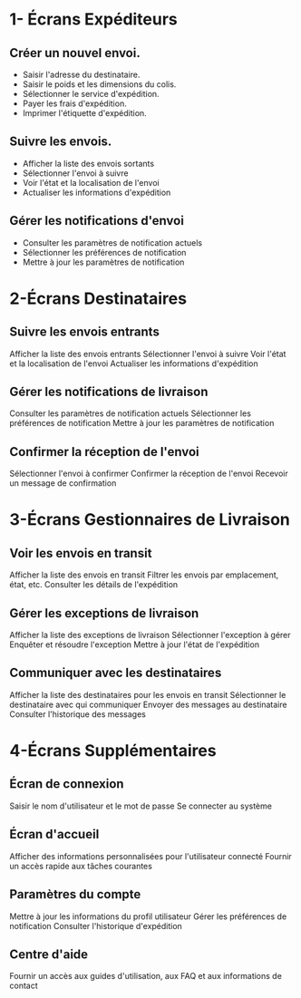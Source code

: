 # 1- Écrans Expéditeurs #

## Créer un nouvel envoi. ##
* Saisir l'adresse du destinataire.
* Saisir le poids et les dimensions du colis.
* Sélectionner le service d'expédition.
* Payer les frais d'expédition.
* Imprimer l'étiquette d'expédition.

## Suivre les envois. ##

* Afficher la liste des envois sortants
* Sélectionner l'envoi à suivre
* Voir l'état et la localisation de l'envoi
* Actualiser les informations d'expédition

## Gérer les notifications d'envoi ##

* Consulter les paramètres de notification actuels
* Sélectionner les préférences de notification
* Mettre à jour les paramètres de notification

# 2-Écrans Destinataires #

## Suivre les envois entrants ##

Afficher la liste des envois entrants
Sélectionner l'envoi à suivre
Voir l'état et la localisation de l'envoi
Actualiser les informations d'expédition

## Gérer les notifications de livraison ##

Consulter les paramètres de notification actuels
Sélectionner les préférences de notification
Mettre à jour les paramètres de notification

## Confirmer la réception de l'envoi ##

Sélectionner l'envoi à confirmer
Confirmer la réception de l'envoi
Recevoir un message de confirmation

# 3-Écrans Gestionnaires de Livraison #

## Voir les envois en transit ##

Afficher la liste des envois en transit
Filtrer les envois par emplacement, état, etc.
Consulter les détails de l'expédition

## Gérer les exceptions de livraison ##

Afficher la liste des exceptions de livraison
Sélectionner l'exception à gérer
Enquêter et résoudre l'exception
Mettre à jour l'état de l'expédition

## Communiquer avec les destinataires ## 

Afficher la liste des destinataires pour les envois en transit
Sélectionner le destinataire avec qui communiquer
Envoyer des messages au destinataire
Consulter l'historique des messages

# 4-Écrans Supplémentaires #

## Écran de connexion ##

Saisir le nom d'utilisateur et le mot de passe
Se connecter au système

## Écran d'accueil ##

Afficher des informations personnalisées pour l'utilisateur connecté
Fournir un accès rapide aux tâches courantes

## Paramètres du compte ##

Mettre à jour les informations du profil utilisateur
Gérer les préférences de notification
Consulter l'historique d'expédition

## Centre d'aide ##

Fournir un accès aux guides d'utilisation, aux FAQ et aux informations de contact